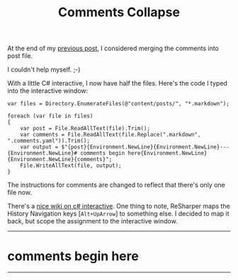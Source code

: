 ﻿---
title: Comments Collapse
published: 8/1/2016 11:18:51 AM
tags: ["blog", "csharp"]
---

At the end of my [previous post], I considered merging the comments into post file. 

I couldn't help myself. ;-)

With a little C# interactive, I now have half the files. Here's the code I typed into the interactive window:

    var files = Directory.EnumerateFiles(@"content/posts/", "*.markdown");

    foreach (var file in files)
    {
        var post = File.ReadAllText(file).Trim();
        var comments = File.ReadAllText(file.Replace(".markdown", ".comments.yaml")).Trim();
        var output = $"{post}{Environment.NewLine}{Environment.NewLine}---{Environment.NewLine}# comments begin here{Environment.NewLine}{Environment.NewLine}{comments}";
        File.WriteAllText(file, output);
    }

The instructions for comments are changed to reflect that there's only one file now. 

There's a [nice wiki on c# interactive]. One thing to note, ReSharper maps the History Navigation keys [`Alt+UpArrow`] to something else. I decided to map it back, but scope the assignment to the interactive window.

[previous post]: /winning-with-c-sharp-interactive
[nice wiki on c# interactive]: https://github.com/dotnet/roslyn/wiki/Interactive-Window

---
# comments begin here

---